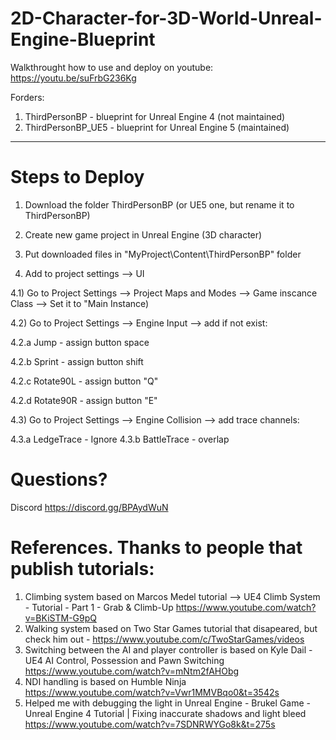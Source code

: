 # 2D-Character-for-3D-World-Unreal-Engine-Blueprint

Walkthrought how to use and deploy on youtube:
https://youtu.be/suFrbG236Kg


Forders:

1) ThirdPersonBP - blueprint for Unreal Engine 4 (not maintained)
2) ThirdPersonBP_UE5 - blueprint for Unreal Engine 5 (maintained)

______________


# Steps to Deploy

1) Download the folder ThirdPersonBP (or UE5 one, but rename it to ThirdPersonBP)

2) Create new game project in Unreal Engine (3D character)

3) Put downloaded files in "MyProject\Content\ThirdPersonBP" folder

4) Add to project settings --> UI

4.1) Go to Project Settings --> Project Maps and Modes --> Game inscance Class --> Set it to "Main Instance)

4.2) Go to Project Settings --> Engine Input --> add if not exist:

4.2.a Jump - assign button space

4.2.b Sprint - assign button shift

4.2.c Rotate90L - assign button "Q"

4.2.d Rotate90R - assign button "E"

4.3) Go to Project Settings --> Engine Collision --> add trace channels:

4.3.a LedgeTrace - Ignore
4.3.b BattleTrace - overlap


# Questions?

Discord https://discord.gg/BPAydWuN

# References. Thanks to people that publish tutorials:
1) Climbing system based on Marcos Medel tutorial --> UE4 Climb System - Tutorial - Part 1 - Grab & Climb-Up https://www.youtube.com/watch?v=BKiSTM-G9pQ
2) Walking system based on Two Star Games tutorial that disapeared, but check him out -  https://www.youtube.com/c/TwoStarGames/videos
3) Switching between the AI and player controller is based on  Kyle Dail - UE4 AI Control, Possession and Pawn Switching https://www.youtube.com/watch?v=mNtm2fAHObg
4) NDI handling is based on  Humble Ninja https://www.youtube.com/watch?v=Vwr1MMVBqo0&t=3542s
5) Helped me with debugging the light in Unreal Engine - Brukel Game - Unreal Engine 4 Tutorial | Fixing inaccurate shadows and light bleed https://www.youtube.com/watch?v=7SDNRWYGo8k&t=275s
